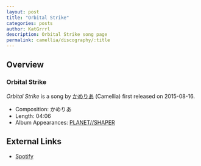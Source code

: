```yaml
---
layout: post
title: "Orbital Strike"
categories: posts
author: KatGrrrl
description: Orbital Strike song page
permalink: camellia/discography/:title
---
```


## Overview

### Orbital Strike

*Orbital Strike* is a song by [かめりあ](/camellia) (Camellia) first released on 2015-08-16.

* Composition: かめりあ
* Length: 04:06
* Album Appearances: [PLANET//SHAPER](/camellia/albums/PLANET--SHAPER)

## External Links

* [Spotify](https://open.spotify.com/track/2zedlFyxe4SPiZrtj2OT9N?si=4f6b31fe4705481e)
